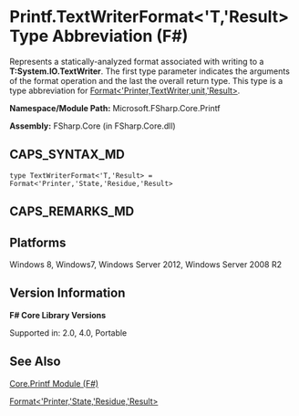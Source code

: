 # Printf.TextWriterFormat<'T,'Result> Type Abbreviation (F#)

Represents a statically-analyzed format associated with writing to a **T:System.IO.TextWriter**. The first type parameter indicates the arguments of the format operation and the last the overall return type. This type is a type abbreviation for [Format&lt;'Printer,TextWriter,unit,'Result&gt;](http://msdn.microsoft.com/en-us/library/470f484f-a026-40af-8f8c-1e3aaf013bdc).

**Namespace/Module Path:** Microsoft.FSharp.Core.Printf

**Assembly:** FSharp.Core (in FSharp.Core.dll)


## CAPS_SYNTAX_MD

```
type TextWriterFormat<'T,'Result> = Format<'Printer,'State,'Residue,'Result>
```

## CAPS_REMARKS_MD

## Platforms
Windows 8, Windows7, Windows Server 2012, Windows Server 2008 R2


## Version Information
**F# Core Library Versions**

Supported in: 2.0, 4.0, Portable




## See Also
[Core.Printf Module &#40;F&#35;&#41;](Core.Printf+Module+%28F%23%29.md)

[Format&lt;'Printer,'State,'Residue,'Result&gt;](http://msdn.microsoft.com/en-us/library/470f484f-a026-40af-8f8c-1e3aaf013bdc)

